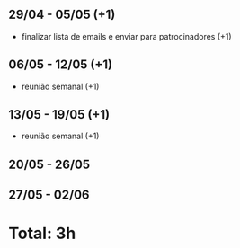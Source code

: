 ## 29/04 - 05/05 (+1)
- finalizar lista de emails e enviar para patrocinadores (+1)

## 06/05 - 12/05 (+1)
- reunião semanal (+1)

## 13/05 - 19/05 (+1)
- reunião semanal (+1)

## 20/05 - 26/05


## 27/05 - 02/06


# Total: 3h
